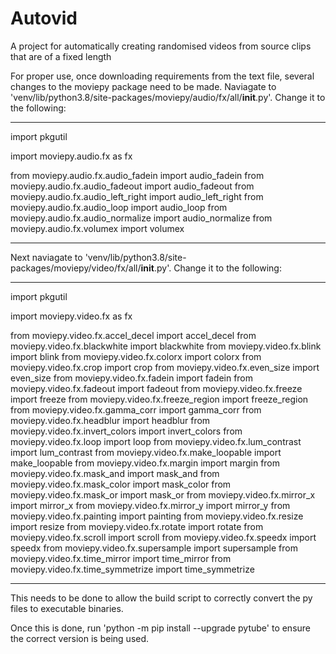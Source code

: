 # Autovid
A project for automatically creating randomised videos from source clips that are of a fixed length

For proper use, once downloading requirements from the text file, several changes to the moviepy package need to be made.
Naviagate to 'venv/lib/python3.8/site-packages/moviepy/audio/fx/all/__init__.py'. Change it to the following:

------------------------------------------------------------------------------------------------------------------------------
import pkgutil

import moviepy.audio.fx as fx

from moviepy.audio.fx.audio_fadein import audio_fadein
from moviepy.audio.fx.audio_fadeout import audio_fadeout
from moviepy.audio.fx.audio_left_right import audio_left_right
from moviepy.audio.fx.audio_loop import audio_loop
from moviepy.audio.fx.audio_normalize import audio_normalize
from moviepy.audio.fx.volumex import volumex

------------------------------------------------------------------------------------------------------------------------------

Next naviagate to 'venv/lib/python3.8/site-packages/moviepy/video/fx/all/__init__.py'. Change it to the following:

------------------------------------------------------------------------------------------------------------------------------
import pkgutil

import moviepy.video.fx as fx

from moviepy.video.fx.accel_decel import accel_decel
from moviepy.video.fx.blackwhite import blackwhite
from moviepy.video.fx.blink import blink
from moviepy.video.fx.colorx import colorx
from moviepy.video.fx.crop import crop
from moviepy.video.fx.even_size import even_size
from moviepy.video.fx.fadein import fadein
from moviepy.video.fx.fadeout import fadeout
from moviepy.video.fx.freeze import freeze
from moviepy.video.fx.freeze_region import freeze_region
from moviepy.video.fx.gamma_corr import gamma_corr
from moviepy.video.fx.headblur import headblur
from moviepy.video.fx.invert_colors import invert_colors
from moviepy.video.fx.loop import loop
from moviepy.video.fx.lum_contrast import lum_contrast
from moviepy.video.fx.make_loopable import make_loopable
from moviepy.video.fx.margin import margin
from moviepy.video.fx.mask_and import mask_and
from moviepy.video.fx.mask_color import mask_color
from moviepy.video.fx.mask_or import mask_or
from moviepy.video.fx.mirror_x import mirror_x
from moviepy.video.fx.mirror_y import mirror_y
from moviepy.video.fx.painting import painting
from moviepy.video.fx.resize import resize
from moviepy.video.fx.rotate import rotate
from moviepy.video.fx.scroll import scroll
from moviepy.video.fx.speedx import speedx
from moviepy.video.fx.supersample import supersample
from moviepy.video.fx.time_mirror import time_mirror
from moviepy.video.fx.time_symmetrize import time_symmetrize

------------------------------------------------------------------------------------------------------------------------------
This needs to be done to allow the build script to correctly convert the py files to executable binaries. 

Once this is done, run 'python -m pip install --upgrade pytube' to ensure the correct version is being used.

